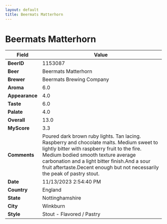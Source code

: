 ```yaml
---
layout: default
title: Beermats Matterhorn
---
```


# Beermats Matterhorn

| Field         | Value     |
|---------------|-----------|
| **BeerID** | 1153087 |
| **Beer** | Beermats Matterhorn |
| **Brewer** | Beermats Brewing Company |
| **Aroma** | 6.0 |
| **Appearance** | 4.0 |
| **Taste** | 6.0 |
| **Palate** | 4.0 |
| **Overall** | 13.0 |
| **MyScore** | 3.3 |
| **Comments** | Poured dark brown ruby lights. Tan lacing. Raspberry and chocolate malts. Medium sweet to lightly bitter with raspberry fruit to the fire. Medium bodied smooth texture average carbonation and a light bitter finish.And a sour fruit aftertaste.Decent enough but not necessarily the peak of pastry stout. |
| **Date** | 11/13/2023 2:54:40 PM |
| **Country** | England |
| **State** | Nottinghamshire |
| **City** | Winkburn |
| **Style** | Stout - Flavored / Pastry |
